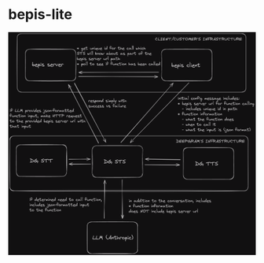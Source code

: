 # bepis-lite

![A diagram showing the architecture of this function calling system.](./bepis-function-calling-dark.png)
